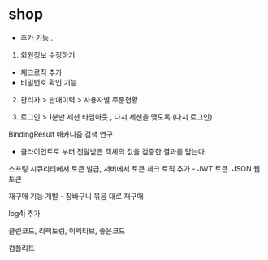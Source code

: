 # shop

* 추가 기능..

1. 회원정보 수정하기
- 체크로직 추가
- 비밀번호 확인 기능

2. 관리자 > 판매이력 > 사용자별 주문현황

3. 로그인 > 1분만 세션 타임아웃 , 다시 세션을 맺도록 (다시 로그인)


BindingResult 매카니즘 검색 연구
- 클라이언트로 부터 전달받은 객체의 값을 검증한 결과를 담는다.

스프링 시큐리티에서 토큰 발급, 서버에서 토큰 체크 로직 추가 - JWT 토큰. JSON 웹 토큰

재구매 기능 개발 - 장바구니 묶음 대로 재구매

log4j 추가


클린코드, 리팩토링, 이펙티브, 좋은코드 

컴플리트 
